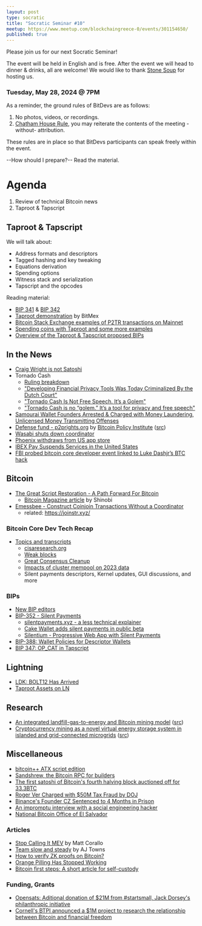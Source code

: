 ```yaml
---
layout: post
type: socratic
title: "Socratic Seminar #10"
meetup: https://www.meetup.com/blockchaingreece-0/events/301154650/
published: true
---
```


Please join us for our next Socratic Seminar!

The event will be held in English and is free. After the event we will head to dinner & drinks, all are welcome! 
We would like to thank [Stone Soup](https://www.stonesoup.io/) for hosting us.

### Tuesday, May 28, 2024 @ 7PM

As a reminder, the ground rules of BitDevs are as follows:

1. No photos, videos, or recordings.
2. [Chatham House Rule](https://en.wikipedia.org/wiki/Chatham_House_Rule), you may
   reiterate the contents of the meeting -without- attribution.

These rules are in place so that BitDevs participants can speak freely within the event.

--How should I prepare?-- Read the material.

# Agenda

1. Review of technical Bitcoin news
2. Taproot & Tapscript

## Taproot & Tapscript

We will talk about:

- Address formats and descriptors
- Tagged hashing and key tweaking
- Equations derivation
- Spending options
- Witness stack and serialization
- Tapscript and the opcodes


Reading material:
- [BIP 341](https://github.com/bitcoin/bips/blob/master/bip-0341.mediawiki) & [BIP 342](https://github.com/bitcoin/bips/blob/master/bip-0342.mediawiki)
- [Taproot demonstration](https://blog.bitmex.com/taproot-demonstration/) by BitMex
- [Bitcoin Stack Exchange examples of P2TR transactions on Mainnet](https://bitcoin.stackexchange.com/questions/110995/how-can-i-find-samples-for-p2tr-transactions-on-mainnet)
- [Spending coins with Taproot and some more examples](https://blockchain-academy.hs-mittweida.de/courses/bitcoin-taproot/lessons/spending-coins-with-taproot/)
- [Overview of the Taproot & Tapscript proposed BIPs](https://bitcoinops.org/en/newsletters/2019/05/14/#overview-of-the-taproot--tapscript-proposed-bips)

## In the News

- [Craig Wright is not Satoshi](https://www.judiciary.uk/wp-content/uploads/2024/05/COPA-v-Wright-Judgment.pdf)
- Tornado Cash
  - [Ruling breakdown](https://x.com/valkenburgh/status/1790367445720445421)
  - ["Developing Financial Privacy Tools Was Today Criminalized By the Dutch Court"](https://bitcoinmagazine.com/legal/developing-financial-privacy-tools-was-today-criminalized-by-the-dutch-court-)
  - ["Tornado Cash Is Not Free Speech. It’s a Golem"](https://www.lawfaremedia.org/article/tornado-cash-not-free-speech-its-golem)
  - ["Tornado Cash is no “golem.” It’s a tool for privacy and free speech"](https://www.coincenter.org/tornado-cash-is-no-golem-its-a-tool-for-privacy-and-free-speech/)
- [Samourai Wallet Founders Arrested & Charged with Money Laundering, Unlicensed Money Transmitting Offenses](https://www.justice.gov/usao-sdny/pr/founders-and-ceo-cryptocurrency-mixing-service-arrested-and-charged-money-laundering)
- [Defense fund - p2prights.org](https://p2prights.org/) by [Bitcoin Policy Institute](https://www.btcpolicy.org/) ([src](https://x.com/DavidZell_/status/1792586147182285292))
- [Wasabi shuts down coordinator](https://twitter.com/wasabiwallet/status/1786083838415769673)
- [Phoenix withdraws from US app store](https://twitter.com/acinq_co/status/1783878735168507972)
- [IBEX Pay Suspends Services in the United States](https://x.com/IBEXpay/status/1790814896239620577)
- [FBI probed bitcoin core developer event linked to Luke Dashjr’s BTC hack](https://www.theblock.co/amp/post/287939/fbi-luke-dashjr-btc-hack)

## Bitcoin

- [The Great Script Restoration - A Path Forward For Bitcoin](https://www.hnlbtc.group/bit-devs/resources/notes/the-great-script-restoration-a-path-forward-for-bitcoin/)
   - [Bitcoin Magazine article](https://bitcoinmagazine.com/technical/the-great-script-restoration-a-path-forward-for-bitcoin) by Shinobi
- [Emessbee - Construct Coinjoin Transactions Without a Coordinator](https://www.hnlbtc.group/bit-devs/resources/notes/emessbee-construct-coinjoin-transactions-without-a-coordinator/)
   - related: https://joinstr.xyz/

### Bitcoin Core Dev Tech Recap

- [Topics and transcripts](https://btctranscripts.com/bitcoin-core-dev-tech/2024-04/)
  - [cisaresearch.org](https://cisaresearch.org)
  - [Weak blocks](https://delvingbitcoin.org/t/second-look-at-weak-blocks/805)
  - [Great Consensus Cleanup](https://delvingbitcoin.org/t/great-consensus-cleanup-revival/710)
  - [Impacts of cluster mempool on 2023 data](https://delvingbitcoin.org/t/research-into-the-effects-of-a-cluster-size-limited-mempool-in-2023/794)
  - Silent payments descriptors, Kernel updates, GUI discussions, and more

### BIPs

- [New BIP editors](https://www.nobsbitcoin.com/five-new-editors-added-to-bitcoin-improvement-proposals/)
- [BIP-352 - Silent Payments](https://github.com/bitcoin/bips/blob/master/bip-0352.mediawiki)
  - [silentpayments.xyz - a less technical explainer](https://silentpayments.xyz/)
  - [Cake Wallet adds silent payments in public beta](https://x.com/cakewallet/status/1791500775262437396)
  - [Silentium - Progressive Web App with Silent Payments](https://www.hnlbtc.group/bit-devs/resources/notes/silentium-progressive-web-app-with-silent-payments/)
- [BIP-388: Wallet Policies for Descriptor Wallets](https://github.com/bitcoin/bips/pull/1389)
- [BIP 347: OP_CAT in Tapscript](https://github.com/bitcoin/bips/pull/1525)

## Lightning

- [LDK: BOLT12 Has Arrived](https://lightningdevkit.org/blog/bolt12-has-arrived/)
- [Taproot Assets on LN](https://www.hnlbtc.group/bit-devs/resources/notes/taproot-assets-on-mainnet/)

## Research

- [An integrated landfill-gas-to-energy and Bitcoin mining model](https://papers.ssrn.com/sol3/papers.cfm?abstract_id=4810964) ([src](https://x.com/Dennis_Porter_/status/1787905519140880583))
- [Cryptocurrency mining as a novel virtual energy storage system in islanded and grid-connected microgrids](https://www.sciencedirect.com/science/article/pii/S0142061524001364) ([src](https://x.com/DSBatten/status/1791123520467968228))

## Miscellaneous

- [bitcoin++ ATX script edition](https://www.youtube.com/@btcplusplus/streams)
- [Sandshrew, the Bitcoin RPC for builders](https://x.com/SandshrewRPC/status/1780276851304218808)
- [The first satoshi of Bitcoin's fourth halving block auctioned off for 33.3BTC](https://www.coinex.com/en/halving-block-auction)
- [Roger Ver Charged with $50M Tax Fraud by DOJ](https://www.justice.gov/opa/pr/early-bitcoin-investor-charged-tax-fraud)
- [Binance's Founder CZ Sentenced to 4 Months in Prison](https://www.nobsbitcoin.com/cz-sentenced-to-4-months-in-prison/)
- [An impromptu interview with a social engineering hacker](https://x.com/verysmallclaims/status/1787950799202468147)
- [National Bitcoin Office of El Salvador](https://bitcoin.gob.sv/)

### Articles

- [Stop Calling It MEV](https://bluematt.bitcoin.ninja/2024/04/16/stop-calling-it-mev/) by Matt Corallo
- [Team slow and steady](https://www.erisian.com.au/wordpress/2024/04/20/team-slow-and-steady) by AJ Towns
- [How to verify ZK proofs on Bitcoin?](https://hackmd.io/@polyhedra/bitcoin)
- [Orange Pilling Has Stopped Working](https://bitcoinmagazine.com/culture/orange-pilling-has-stopped-working)
- [Bitcoin first steps: A short article for self-custody](https://www.polarbear.gr/?p=583)

### Funding, Grants

- [Opensats: Aditional donation of $21M from #startsmall, Jack Dorsey's philanthropic initiative](https://opensats.org/blog/opensats-receives-additional-funding-of-dollar21m-from-startsmall)
- [Cornell's BTPI announced a $1M project to research the relationship between Bitcoin and financial freedom](https://news.cornell.edu/stories/2024/05/btpi-will-research-relationship-between-bitcoin-and-financial-freedom)

